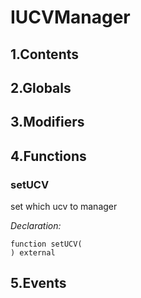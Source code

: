 # IUCVManager





## 1.Contents
<!-- START doctoc -->
<!-- END doctoc -->

## 2.Globals

## 3.Modifiers

## 4.Functions

### setUCV
set which ucv to manager


*Declaration:*
```solidity
function setUCV(
) external
```




## 5.Events
